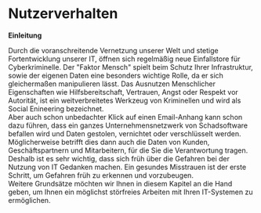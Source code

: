 # Nutzerverhalten
**Einleitung**

Durch die voranschreitende Vernetzung unserer Welt und stetige Fortentwicklung unserer IT, öffnen sich regelmäßig neue Einfallstore für Cyberkriminelle. Der "Faktor Mensch" spielt beim Schutz Ihrer Infrastruktur, sowie der eigenen Daten eine besonders wichtige Rolle, da er sich gleichermaßen manipulieren lässt. Das Ausnutzen Menschlicher Eigenschaften wie Hilfsbereitschaft, Vertrauen, Angst oder Respekt vor Autorität, ist ein weitverbreitetes Werkzeug von Kriminellen und wird als Social Enineering bezeichnet.<br/>
Aber auch schon unbedachter Klick auf einen Email-Anhang kann schon dazu führen, dass ein ganzes Unternehmensnetzwerk von Schadsoftware befallen wird und Daten gestolen, vernichtet oder verschlüsselt werden. Möglicherweise betrifft dies dann auch die Daten von Kunden, Geschäftspartnern und Mitarbeitern, für die Sie die Verantwortung tragen. Deshalb ist es sehr wichtig, dass sich früh über die Gefahren bei der Nutzung von IT Gedanken machen. Ein gesundes Misstrauen ist der erste Schritt, um Gefahren früh zu erkennen und vorzubeugen.<br/>
Weitere Grundsätze möchten wir Ihnen in diesem Kapitel an die Hand geben, um Ihnen ein möglichst störfreies Arbeiten mit Ihren IT-Systemen zu ermöglichen.
